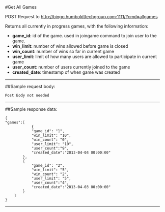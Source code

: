 #Get All Games  

POST Request to http://bingo.humboldttechgroup.com:1111/?cmd=allgames

Returns all currently in progress games, with the following information:

- **game_id**: id of the game. used in joingame command to join user to the game.
- **win_limit**: number of wins allowed before game is closed
- **win_count**: number of wins so far in current game
- **user_limit**: limit of how many users are allowed to participate in current game
- **user_count**: number of users currently joined to the game
- **created_date**: timestamp of when game was created

* * *

##Sample request body: 

    Post Body not needed
* * *

##Sample response data:

	{  
 	"games":[  
				{
				"game_id": "1",  
 				"win_limit": "10",  
 				"win_count": "0",  
 				"user_limit": "10",  
				"user_count":"9",  
 				"created_date":"2013-04-04 00:00:00"  
			},  
			{  
				"game_id": "2",  
 				"win_limit": "5",  
 				"win_count": "2",  
 				"user_limit": "5",  
				"user_count":"4",  
 				"created_date":"2013-04-03 00:00:00"
			}
		]  
	}
* * *